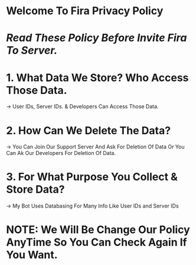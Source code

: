 # Welcome To Fira Privacy Policy
# *Read These Policy Before Invite Fira To Server.*
# **1. What Data We Store? Who Access Those Data.**
-> User IDs, Server IDs. & Developers Can Access Those Data.
# **2. How Can We Delete The Data?**
-> You Can Join Our Support Server And Ask For Deletion Of Data Or You Can Ak Our Developers For Deletion Of Data.
# **3. For What Purpose You Collect & Store Data?**
-> My Bot Uses Databasing For Many Info Like User IDs and Server IDs


# NOTE:  **We Will Be Change Our Policy AnyTime So You Can Check Again If You Want.**

